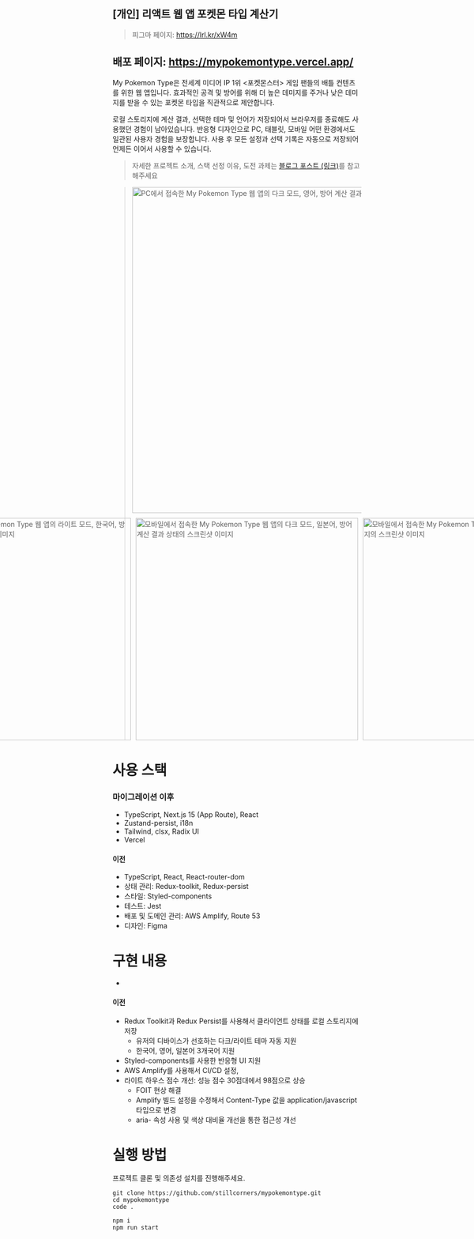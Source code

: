 ## [개인] 리액트 웹 앱 포켓몬 타입 계산기

> <aside>

> 피그마 페이지: https://lrl.kr/xW4m

## 배포 페이지: https://mypokemontype.vercel.app/

My Pokemon Type은 전세계 미디어 IP 1위 <포켓몬스터> 게임 팬들의 배틀 컨텐츠를 위한 웹 앱입니다. 효과적인 공격 및 방어를 위해 더 높은 데미지를 주거나 낮은 데미지를 받을 수 있는 포켓몬 타입을 직관적으로 제안합니다.

로컬 스토리지에 계산 결과, 선택한 테마 및 언어가 저장되어서 브라우저를 종료해도 사용했던 경험이 남아있습니다. 반응형 디자인으로 PC, 태블릿, 모바일 어떤 환경에서도 일관된 사용자 경험을 보장합니다. 사용 후 모든 설정과 선택 기록은 자동으로 저장되어 언제든 이어서 사용할 수 있습니다.

> 자세한 프로젝트 소개, 스택 선정 이유, 도전 과제는 [블로그 포스트 (링크)](https://www.notion.so/stillcorners/21fc7639cb498044bd3ad2ecd7fdbea3#2-%EC%82%AC%EC%9A%A9%ED%95%9C-%EC%8A%A4%ED%83%9D-%EB%B0%8F-%EC%84%A0%EC%A0%95-%EC%9D%B4%EC%9C%A0)를 참고해주세요

> <aside>
> <div style="display: flex; justify-content: center; align-items: center; margin-bottom: 10px;">
> <img src="./public/img/README_png/PC_dark_en.png" width="660px" alt="PC에서 접속한 My Pokemon Type 웹 앱의 다크 모드, 영어, 방어 계산 결과 상태의 스크린샷 이미지">
> </div>
>
> <div style="display: flex; gap: 10px; justify-content: center; align-items: center; margin-bottom: 20px;">
> <img src="./public/img/README_png/iPad_light_kr.png" height="450px" alt="태블릿에서 접속한 My Pokemon Type 웹 앱의 라이트 모드, 한국어, 방어 계산 결과 상태의 스크린샷 이미지">
> <img src="./public/img/README_png/Mobile_dark_jp.png" height="450px" alt="모바일에서 접속한 My Pokemon Type 웹 앱의 다크 모드, 일본어, 방어 계산 결과 상태의 스크린샷 이미지">
> <img src="./public/img/README_png/more_Mobile_light.png" height="450px" alt="모바일에서 접속한 My Pokemon Type 웹 앱의 다크 모드, MORE 페이지의 스크린샷 이미지">
> </div>
> </aside>

# 사용 스택

### 마이그레이션 이후

- TypeScript, Next.js 15 (App Route), React
- Zustand-persist, i18n
- Tailwind, clsx, Radix UI
- Vercel

#### 이전

- TypeScript, React, React-router-dom
- 상태 관리: Redux-toolkit, Redux-persist
- 스타일: Styled-components
- 테스트: Jest
- 배포 및 도메인 관리: AWS Amplify, Route 53
- 디자인: Figma

# 구현 내용

-

#### 이전

- Redux Toolkit과 Redux Persist를 사용해서 클라이언트 상태를 로컬 스토리지에 저장
  - 유저의 디바이스가 선호하는 다크/라이트 테마 자동 지원
  - 한국어, 영어, 일본어 3개국어 지원
- Styled-components를 사용한 반응형 UI 지원
- AWS Amplify를 사용해서 CI/CD 설정,
- 라이트 하우스 점수 개선: 성능 점수 30점대에서 98점으로 상승
  - FOIT 현상 해결
  - Amplify 빌드 설정을 수정해서 Content-Type 값을 application/javascript 타입으로 변경
  - aria- 속성 사용 및 색상 대비율 개선을 통한 접근성 개선

# 실행 방법

프로젝트 클론 및 의존성 설치를 진행해주세요.

```
git clone https://github.com/stillcorners/mypokemontype.git
cd mypokemontype
code .

npm i
npm run start
```
